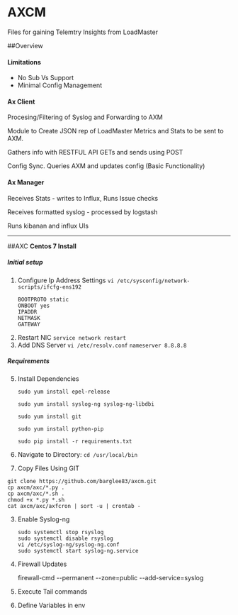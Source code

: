 # AXCM

Files for gaining Telemtry Insights from LoadMaster

##Overview

#### Limitations
* No Sub Vs Support
* Minimal Config Management




#### Ax Client

Procesing/Filtering of Syslog and Forwarding to AXM

Module to Create JSON rep of LoadMaster Metrics and Stats to be sent to AXM. 

Gathers info with RESTFUL API GETs and sends using POST

Config Sync. Queries AXM and updates config (Basic Functionality)

#### Ax Manager

Receives Stats - writes to Influx, Runs Issue checks

Receives formatted syslog - processed by logstash

Runs kibanan and influx UIs
___

##AXC
**Centos 7 Install**

##### Initial setup
1. Configure Ip Address Settings
    ``vi /etc/sysconfig/network-scripts/ifcfg-ens192``
    ```
    BOOTPROTO static
    ONBOOT yes    
    IPADDR    
    NETMASK    
    GATEWAY
    ```
2. Restart NIC ``service network restart``
3. Add DNS Server ``vi /etc/resolv.conf``
    ```nameserver 8.8.8.8```

##### Requirements 


 
5. Install Dependencies

    ``sudo yum install epel-release``
    
    ``sudo yum install syslog-ng syslog-ng-libdbi``
    
    ``sudo yum install git``   
   
    ``sudo yum install python-pip``
    
    ``sudo pip install -r requirements.txt``
    
1. Navigate to Directory:
`cd /usr/local/bin`
    
2.  Copy Files Using GIT
 
       
```
git clone https://github.com/barglee83/axcm.git
cp axcm/axc/*.py .
cp axcm/axc/*.sh .
chmod +x *.py *.sh 
cat axcm/axc/axfcron | sort -u | crontab -
 ```
 
 
3. Enable Syslog-ng
    ```
    sudo systemctl stop rsyslog
    sudo systemctl disable rsyslog
    vi /etc/syslog-ng/syslog-ng.conf
    sudo systemctl start syslog-ng.service
    ```

 
    
4. Firewall Updates
  

    firewall-cmd --permanent --zone=public --add-service=syslog

5. Execute Tail commands

6. Define Variables in env
